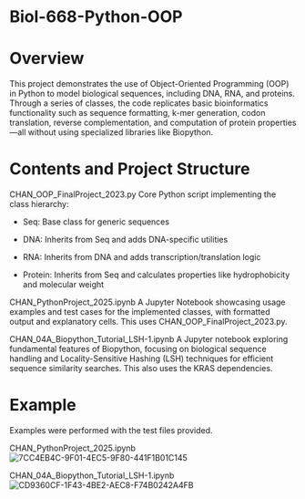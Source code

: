 # Biol-668-Python-OOP

# Overview
This project demonstrates the use of Object-Oriented Programming (OOP) in Python to model biological sequences, including DNA, RNA, and proteins. Through a series of classes, the code replicates basic bioinformatics functionality such as sequence formatting, k-mer generation, codon translation, reverse complementation, and computation of protein properties—all without using specialized libraries like Biopython.

# Contents and Project Structure
CHAN_OOP_FinalProject_2023.py
Core Python script implementing the class hierarchy:

- Seq: Base class for generic sequences

- DNA: Inherits from Seq and adds DNA-specific utilities

- RNA: Inherits from DNA and adds transcription/translation logic

- Protein: Inherits from Seq and calculates properties like hydrophobicity and molecular weight

CHAN_PythonProject_2025.ipynb
A Jupyter Notebook showcasing usage examples and test cases for the implemented classes, with formatted output and explanatory cells. This uses CHAN_OOP_FinalProject_2023.py.

CHAN_04A_Biopython_Tutorial_LSH-1.ipynb
A Jupyter notebook exploring fundamental features of Biopython, focusing on biological sequence handling and Locality-Sensitive Hashing (LSH) techniques for efficient sequence similarity searches. This also uses the KRAS dependencies.

# Example
Examples were performed with the test files provided. 


CHAN_PythonProject_2025.ipynb
![7CC4EB4C-9F01-4EC5-9F80-441F1B01C145](https://github.com/user-attachments/assets/fcfcce33-5872-4576-ba70-dfd67014337e)

CHAN_04A_Biopython_Tutorial_LSH-1.ipynb
![CD9360CF-1F43-4BE2-AEC8-F74B0242A4FB](https://github.com/user-attachments/assets/86bcdffd-420a-40bb-8253-ac81ba2c079e)
